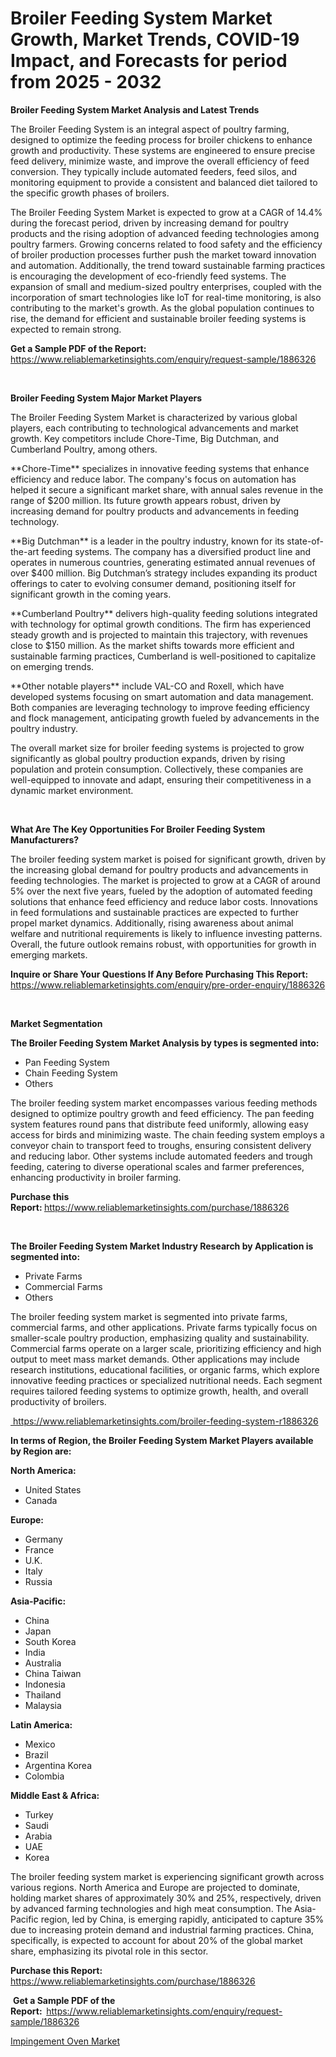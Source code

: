 <p><h1>Broiler Feeding System Market Growth, Market Trends, COVID-19 Impact, and Forecasts for period from 2025 - 2032</h1></p><p><strong>Broiler Feeding System Market Analysis and Latest Trends</strong></p>
<p><p>The Broiler Feeding System is an integral aspect of poultry farming, designed to optimize the feeding process for broiler chickens to enhance growth and productivity. These systems are engineered to ensure precise feed delivery, minimize waste, and improve the overall efficiency of feed conversion. They typically include automated feeders, feed silos, and monitoring equipment to provide a consistent and balanced diet tailored to the specific growth phases of broilers.</p><p>The Broiler Feeding System Market is expected to grow at a CAGR of 14.4% during the forecast period, driven by increasing demand for poultry products and the rising adoption of advanced feeding technologies among poultry farmers. Growing concerns related to food safety and the efficiency of broiler production processes further push the market toward innovation and automation. Additionally, the trend toward sustainable farming practices is encouraging the development of eco-friendly feed systems. The expansion of small and medium-sized poultry enterprises, coupled with the incorporation of smart technologies like IoT for real-time monitoring, is also contributing to the market's growth. As the global population continues to rise, the demand for efficient and sustainable broiler feeding systems is expected to remain strong.</p></p>
<p><strong>Get a Sample PDF of the Report:&nbsp;</strong> <a href="https://www.reliablemarketinsights.com/enquiry/request-sample/1886326?utm_campaign=3312&utm_medium=2&utm_source=Github&utm_content=ia&utm_term=10042025&utm_id=broiler-feeding-system">https://www.reliablemarketinsights.com/enquiry/request-sample/1886326</a></p>
<p>&nbsp;</p>
<p><strong>Broiler Feeding System Major Market Players</strong></p>
<p><p>The Broiler Feeding System Market is characterized by various global players, each contributing to technological advancements and market growth. Key competitors include Chore-Time, Big Dutchman, and Cumberland Poultry, among others.</p><p>**Chore-Time** specializes in innovative feeding systems that enhance efficiency and reduce labor. The company's focus on automation has helped it secure a significant market share, with annual sales revenue in the range of $200 million. Its future growth appears robust, driven by increasing demand for poultry products and advancements in feeding technology.</p><p>**Big Dutchman** is a leader in the poultry industry, known for its state-of-the-art feeding systems. The company has a diversified product line and operates in numerous countries, generating estimated annual revenues of over $400 million. Big Dutchman’s strategy includes expanding its product offerings to cater to evolving consumer demand, positioning itself for significant growth in the coming years.</p><p>**Cumberland Poultry** delivers high-quality feeding solutions integrated with technology for optimal growth conditions. The firm has experienced steady growth and is projected to maintain this trajectory, with revenues close to $150 million. As the market shifts towards more efficient and sustainable farming practices, Cumberland is well-positioned to capitalize on emerging trends.</p><p>**Other notable players** include VAL-CO and Roxell, which have developed systems focusing on smart automation and data management. Both companies are leveraging technology to improve feeding efficiency and flock management, anticipating growth fueled by advancements in the poultry industry.</p><p>The overall market size for broiler feeding systems is projected to grow significantly as global poultry production expands, driven by rising population and protein consumption. Collectively, these companies are well-equipped to innovate and adapt, ensuring their competitiveness in a dynamic market environment.</p></p>
<p>&nbsp;</p>
<p><strong>What Are The Key Opportunities For Broiler Feeding System Manufacturers?</strong></p>
<p><p>The broiler feeding system market is poised for significant growth, driven by the increasing global demand for poultry products and advancements in feeding technologies. The market is projected to grow at a CAGR of around 5% over the next five years, fueled by the adoption of automated feeding solutions that enhance feed efficiency and reduce labor costs. Innovations in feed formulations and sustainable practices are expected to further propel market dynamics. Additionally, rising awareness about animal welfare and nutritional requirements is likely to influence investing patterns. Overall, the future outlook remains robust, with opportunities for growth in emerging markets.</p></p>
<p><strong>Inquire or Share Your Questions If Any Before Purchasing This Report:</strong> <a href="https://www.reliablemarketinsights.com/enquiry/pre-order-enquiry/1886326?utm_campaign=3312&utm_medium=2&utm_source=Github&utm_content=ia&utm_term=10042025&utm_id=broiler-feeding-system">https://www.reliablemarketinsights.com/enquiry/pre-order-enquiry/1886326</a></p>
<p>&nbsp;</p>
<p><strong>Market Segmentation</strong></p>
<p><strong>The Broiler Feeding System Market Analysis by types is segmented into:</strong></p>
<p><ul><li>Pan Feeding System</li><li>Chain Feeding System</li><li>Others</li></ul></p>
<p><p>The broiler feeding system market encompasses various feeding methods designed to optimize poultry growth and feed efficiency. The pan feeding system features round pans that distribute feed uniformly, allowing easy access for birds and minimizing waste. The chain feeding system employs a conveyor chain to transport feed to troughs, ensuring consistent delivery and reducing labor. Other systems include automated feeders and trough feeding, catering to diverse operational scales and farmer preferences, enhancing productivity in broiler farming.</p></p>
<p><strong>Purchase this Report:&nbsp;</strong><a href="https://www.reliablemarketinsights.com/purchase/1886326?utm_campaign=3312&utm_medium=2&utm_source=Github&utm_content=ia&utm_term=10042025&utm_id=broiler-feeding-system">https://www.reliablemarketinsights.com/purchase/1886326</a></p>
<p>&nbsp;</p>
<p><strong>The Broiler Feeding System Market Industry Research by Application is segmented into:</strong></p>
<p><ul><li>Private Farms</li><li>Commercial Farms</li><li>Others</li></ul></p>
<p><p>The broiler feeding system market is segmented into private farms, commercial farms, and other applications. Private farms typically focus on smaller-scale poultry production, emphasizing quality and sustainability. Commercial farms operate on a larger scale, prioritizing efficiency and high output to meet mass market demands. Other applications may include research institutions, educational facilities, or organic farms, which explore innovative feeding practices or specialized nutritional needs. Each segment requires tailored feeding systems to optimize growth, health, and overall productivity of broilers.</p></p>
<p><a href="https://www.reliablemarketinsights.com/broiler-feeding-system-r1886326?utm_campaign=3312&utm_medium=2&utm_source=Github&utm_content=ia&utm_term=10042025&utm_id=broiler-feeding-system">&nbsp;https://www.reliablemarketinsights.com/broiler-feeding-system-r1886326</a></p>
<p><strong>In terms of Region, the Broiler Feeding System Market Players available by Region are:</strong></p>
<p>
    <p> <strong> North America: </strong>
        <ul>
            <li>United States</li>
            <li>Canada</li>
        </ul>
        </p> 
    <p> <strong> Europe: </strong>
        <ul>
            <li>Germany</li>
            <li>France</li>
            <li>U.K.</li>
            <li>Italy</li>
            <li>Russia</li>
        </ul>
        </p> 
    <p> <strong> Asia-Pacific: </strong>
        <ul>
            <li>China</li>
            <li>Japan</li>
            <li>South Korea</li>
            <li>India</li>
            <li>Australia</li>
            <li>China Taiwan</li>
            <li>Indonesia</li>
            <li>Thailand</li>
            <li>Malaysia</li>
        </ul>
        </p> 
    <p> <strong> Latin America: </strong>
        <ul>
            <li>Mexico</li>
            <li>Brazil</li>
            <li>Argentina Korea</li>
            <li>Colombia</li>
        </ul>
        </p> 
    <p> <strong> Middle East & Africa: </strong>
        <ul>
            <li>Turkey</li>
            <li>Saudi</li>
            <li>Arabia</li>
            <li>UAE</li>
            <li>Korea</li>
        </ul>
    </p>
    </p>
<p><p>The broiler feeding system market is experiencing significant growth across various regions. North America and Europe are projected to dominate, holding market shares of approximately 30% and 25%, respectively, driven by advanced farming technologies and high meat consumption. The Asia-Pacific region, led by China, is emerging rapidly, anticipated to capture 35% due to increasing protein demand and industrial farming practices. China, specifically, is expected to account for about 20% of the global market share, emphasizing its pivotal role in this sector.</p></p>
<p><strong>Purchase this Report: </strong><a href="https://www.reliablemarketinsights.com/purchase/1886326?utm_campaign=3312&utm_medium=2&utm_source=Github&utm_content=ia&utm_term=10042025&utm_id=broiler-feeding-system">https://www.reliablemarketinsights.com/purchase/1886326</a></p>
<p>&nbsp;<strong>Get a Sample PDF of the Report:&nbsp;&nbsp;</strong><a href="https://www.reliablemarketinsights.com/enquiry/request-sample/1886326?utm_campaign=3312&utm_medium=2&utm_source=Github&utm_content=ia&utm_term=10042025&utm_id=broiler-feeding-system">https://www.reliablemarketinsights.com/enquiry/request-sample/1886326</a></p>
<p><strong></strong></p>
<p><p><a href="https://github.com/castoriffic/Market-Research-Report-List-6/blob/main/impingement-oven-market.md?utm_campaign=3312&utm_medium=2&utm_source=Github&utm_content=ia&utm_term=10042025&utm_id=broiler-feeding-system">Impingement Oven Market</a></p></p>